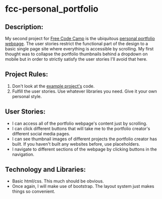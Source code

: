 # fcc-personal_portfolio

## Description:
My second project for [Free Code Camp](https://www.freecodecamp.com) is the
ubiquitous [personal portfolio webpage](https://www.freecodecamp.com/challenges/build-a-personal-portfolio-webpage).  The user stories restrict the functional part of the design to a basic single page site where everything is accessible by scrolling.  My first thought was to collapse the portfolio thumbnails behind a dropdown on mobile but in order to strictly satisfy the user stories I'll avoid that here.

## Project Rules:
1.  Don't look at the [example project's](http://codepen.io/hallaathrad/full/vNEPpL) code.
2.  Fulfill the user stories.  Use whatever libraries you need.  Give it your own personal style.

## User Stories:
*  I can access all of the portfolio webpage's content just by scrolling.
*  I can click different buttons that will take me to the portfolio creator's different social media pages.
*  I can see thumbnail images of different projects the portfolio creator has built.  If you haven't built any websites before, use placeholders.
*  I navigate to different sections of the webpage by clicking buttons in the navigation.

## Technology and Libraries:
*  Basic html/css.  This much should be obvious.
*  Once again, I will make use of bootstrap.  The layout system just makes things so convenient.

